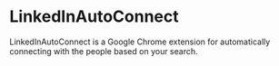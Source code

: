 # LinkedInAutoConnect

LinkedInAutoConnect is a Google Chrome extension for automatically connecting with the people based on your search.

